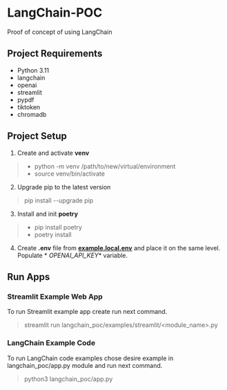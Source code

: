 # LangChain-POC

Proof of concept of using LangChain

## Project Requirements

- Python 3.11
- langchain
- openai
- streamlit
- pypdf
- tiktoken
- chromadb  <!-- (Vector Embeds Store Database) -->

## Project Setup

1. Create and activate **venv**

> - python -m venv /path/to/new/virtual/environment
> - source venv/bin/activate

2. Upgrade pip to the latest version

> pip install --upgrade pip

3. Install and init **poetry**

> - pip install poetry
> - poetry install

4. Create **.env** file from ****[example.local.env](example.local.env)**** and place it on the same level. Populate *
   *OPENAI_API_KEY** variable.

## Run Apps

### Streamlit Example Web App

To run Streamlit example app create run next command.
> streamlit run langchain_poc/examples/streamlit/<module_name>.py

### LangChain Example Code

To run LangChain code examples chose desire example in langchain_poc/app.py module and run next command.
> python3 langchain_poc/app.py